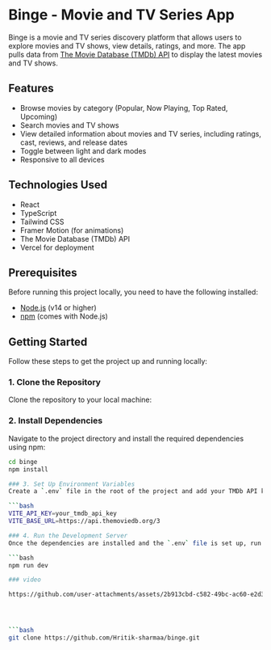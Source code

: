 # Binge - Movie and TV Series App

Binge is a movie and TV series discovery platform that allows users to explore movies and TV shows, view details, ratings, and more. The app pulls data from [The Movie Database (TMDb) API](https://www.themoviedb.org/) to display the latest movies and TV shows.

## Features
- Browse movies by category (Popular, Now Playing, Top Rated, Upcoming)
- Search movies and TV shows
- View detailed information about movies and TV series, including ratings, cast, reviews, and release dates
- Toggle between light and dark modes
- Responsive to all devices

## Technologies Used
- React
- TypeScript
- Tailwind CSS
- Framer Motion (for animations)
- The Movie Database (TMDb) API
- Vercel for deployment

## Prerequisites

Before running this project locally, you need to have the following installed:

- [Node.js](https://nodejs.org/) (v14 or higher)
- [npm](https://www.npmjs.com/) (comes with Node.js)

## Getting Started

Follow these steps to get the project up and running locally:

### 1. Clone the Repository
Clone the repository to your local machine:

### 2. Install Dependencies
Navigate to the project directory and install the required dependencies using npm:

```bash
cd binge
npm install

### 3. Set Up Environment Variables
Create a `.env` file in the root of the project and add your TMDb API key:

```bash
VITE_API_KEY=your_tmdb_api_key
VITE_BASE_URL=https://api.themoviedb.org/3

### 4. Run the Development Server
Once the dependencies are installed and the `.env` file is set up, run the development server:

```bash
npm run dev

### video

https://github.com/user-attachments/assets/2b913cbd-c582-49bc-ac60-e2d32dad093f




```bash
git clone https://github.com/Hritik-sharmaa/binge.git

